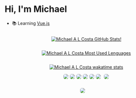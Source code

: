 # Hi, I'm Michael

- 📚 Learning <a href='https://vuejs.org'>Vue.js</a>
  <div style='display: flex; flex-direction: column; align-items: center;'>

  [![Michael A L Costa GitHub Stats!](https://github-readme-stats.vercel.app/api?username=micleal&show_icons=true&theme=github_dark&include_all_commits=true&count_private=true&card_width=846px)](https://github.com/micleal)

  [![Michael A L Costa Most Used Lenguages](https://github-readme-stats.vercel.app/api/top-langs/?username=micleal&layout=compact&langss_count=10&theme=github_dark&card_width=846px&hide=css)](https://github.com/micleal)

  [![Michael A L Costa wakatime stats](https://github-readme-stats.vercel.app/api/wakatime?username=@micleal&theme=github_dark)](https://github.com/micleal)

  </div>

  <div style='display: flex; gap: 5px; justify-content: center; align-items: center;'>
  <a href='https://github.com/micleal?tab=repositories&q=csharp''>
    <img style='border-radius: 5px;' src='https://img.shields.io/badge/C%23-239120?style=for-the-badge&logo=c-sharp&logoColor=white'>
    </a>
    <a href='https://github.com/micleal?tab=repositories&q=dotnet'>
    <img style='border-radius: 5px;' src='https://img.shields.io/badge/.NET-5C2D91?style=for-the-badge&logo=.net&logoColor=white'>
    </a>
    <a href='https://github.com/micleal?tab=repositories&q=html5'>
    <img style='border-radius: 5px;' src='https://img.shields.io/badge/HTML5-E34F26?style=for-the-badge&logo=html5&logoColor=white'>
    </a>
    <a href='https://github.com/micleal?tab=repositories&q=javascript'>
    <img style='border-radius: 5px;' src='https://img.shields.io/badge/JavaScript-F7DF1E?style=for-the-badge&logo=javascript&logoColor=black'>
    </a>
    <a href='https://github.com/micleal?tab=repositories&q=typescript'>
    <img style='border-radius: 5px;' src='https://img.shields.io/badge/TypeScript-007ACC?style=for-the-badge&logo=typescript&logoColor=white'>
    </a>
    <a href='https://github.com/micleal?tab=repositories&q=react'>
    <img style='border-radius: 5px;' src='https://img.shields.io/badge/React-20232A?style=for-the-badge&logo=react&logoColor=61DAFB'>
    <a/>
    <a href='https://github.com/micleal?tab=repositories&q=redux'>
    <img style='border-radius: 5px;' src='https://img.shields.io/badge/Redux-593D88?style=for-the-badge&logo=redux&logoColor=white'>
    </a>
  </div>

##

<div style='display: flex; align-items: center; justify-content: center;'>
  <a href="mailto:github@micleal.dev">
    <img style='border-radius: 5px;' src="https://img.shields.io/badge/Gmail-D14836?style=for-the-badge&logo=gmail&logoColor=white" target="_blank">
  </a>
</div>
